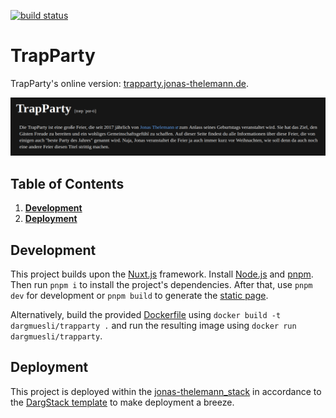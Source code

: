 [![build status](https://github.com/dargmuesli/trapparty/workflows/CI/badge.svg)](https://github.com/dargmuesli/trapparty/actions?query=workflow%3ACI "build status")

# TrapParty

TrapParty's online version: [trapparty.jonas-thelemann.de](https://trapparty.jonas-thelemann.de/).

![Welcome](docs/assets/hero.png "TrapParty")

## Table of Contents
1. **[Development](#development)**
1. **[Deployment](#deployment)**

## Development
This project builds upon the [Nuxt.js](https://nuxtjs.org/) framework.
Install [Node.js](https://nodejs.org/) and [pnpm](https://pnpm.io/).
Then run `pnpm i` to install the project's dependencies.
After that, use `pnpm dev` for development or `pnpm build` to generate the [static page](https://nuxtjs.org/blog/going-full-static).

Alternatively, build the provided [Dockerfile](https://www.docker.com/) using `docker build -t dargmuesli/trapparty .` and run the resulting image using `docker run dargmuesli/trapparty`.

## Deployment
This project is deployed within the [jonas-thelemann_stack](https://github.com/dargmuesli/jonas-thelemann_stack/) in accordance to the [DargStack template](https://github.com/dargmuesli/dargstack_template/) to make deployment a breeze.
